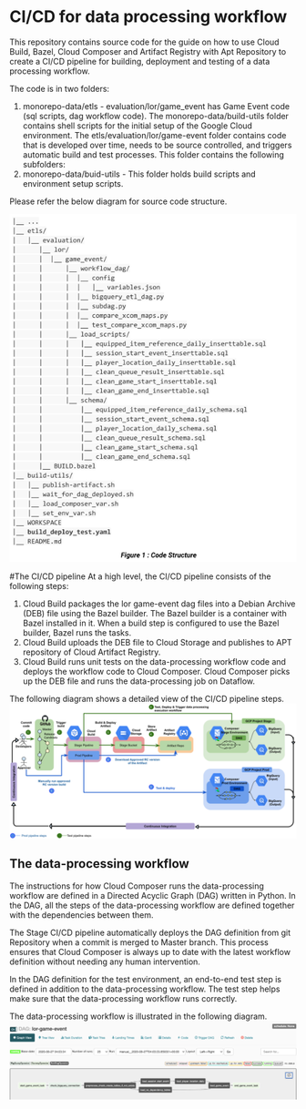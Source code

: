 # CI/CD for data processing workflow
This repository contains source code for the guide on how to use Cloud Build, Bazel, Cloud Composer and Artifact Registry with Apt Repository to create a CI/CD pipeline for building, deployment and testing of a data processing workflow.

The code is in two folders:

1. monorepo-data/etls -
evaluation/lor/game_event has Game Event code (sql scripts, dag workflow code).
The monorepo-data/build-utils folder contains shell scripts for the initial setup of the Google Cloud environment.
The etls/evaluation/lor/game-event folder contains code that is developed over time, needs to be source controlled, and triggers automatic build and test processes. This folder contains the following subfolders:
2. monorepo-data/buid-utils -
This folder holds build scripts and environment setup scripts.

Please refer the below diagram for source code structure.
   
![](img/code_structure.png)

#The CI/CD pipeline
At a high level, the CI/CD pipeline consists of the following steps:

1. Cloud Build packages the lor game-event dag files into a Debian Archive (DEB) file using the Bazel builder. The Bazel builder is a container with Bazel installed in it. When a build step is configured to use the Bazel builder, Bazel runs the tasks.
1. Cloud Build uploads the DEB file to Cloud Storage and publishes to APT repository of Cloud Artifact Registry.
1. Cloud Build runs unit tests on the data-processing workflow code and deploys the workflow code to Cloud Composer.
Cloud Composer picks up the DEB file and runs the data-processing job on Dataflow.

The following diagram shows a detailed view of the CI/CD pipeline steps.
![](img/BigQuery_CICD.png)

## The data-processing workflow

The instructions for how Cloud Composer runs the data-processing workflow are defined in a Directed Acyclic Graph (DAG) written in Python. In the DAG, all the steps of the data-processing workflow are defined together with the dependencies between them.

The Stage CI/CD pipeline automatically deploys the DAG definition from git Repository when a commit is merged to Master branch. This process ensures that Cloud Composer is always up to date with the latest workflow definition without needing any human intervention.

In the DAG definition for the test environment, an end-to-end test step is defined in addition to the data-processing workflow. The test step helps make sure that the data-processing workflow runs correctly.

The data-processing workflow is illustrated in the following diagram.
![](img/lor_game_event.png)

